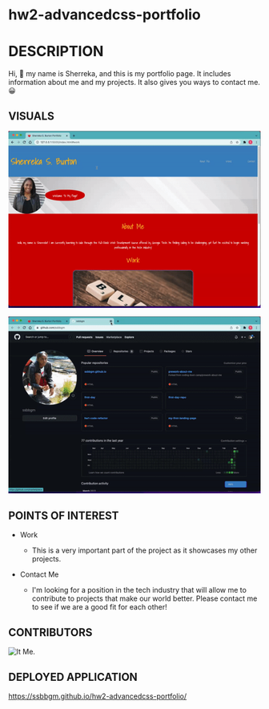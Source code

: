 # hw2-advancedcss-portfolio

# DESCRIPTION

 Hi, 👋 my name is Sherreka, and this is my portfolio page. It includes information about me and my projects. It also gives you ways to contact me. 😀

## VISUALS


![This is a part 1 gif of the project.](./assets/GIF/hw2advancedcss1.gif)

![This is a part 2 gif of the project.](./assets/GIF/hw2advancedcss2.gif)

## POINTS OF INTEREST

* Work 
    * This is a very important part of the project as it showcases my other projects.

* Contact Me
    * I'm looking for a position in the tech industry that will allow me to contribute to projects that make our world better. Please contact me to see if we are a good fit for each other!

## CONTRIBUTORS

![It Me.](https://media.giphy.com/media/5ByDpcirAHz8RQaumf/giphy-downsized-large.gif) 

## DEPLOYED APPLICATION

 https://ssbbgm.github.io/hw2-advancedcss-portfolio/